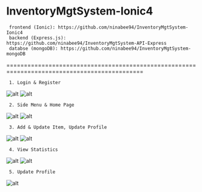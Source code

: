 # InventoryMgtSystem-Ionic4

     frontend (Ionic): https://github.com/ninabee94/InventoryMgtSystem-Ionic4
     backend (Express.js): https://github.com/ninabee94/InventoryMgtSystem-API-Express
     databse (mongoDB): https://github.com/ninabee94/InventoryMgtSystem-mongoDB
     
=============================================================================================

     1. Login & Register

![alt](https://user-images.githubusercontent.com/57636419/69488052-6b3d7480-0e9f-11ea-9938-fae814921454.JPG)
![alt](https://user-images.githubusercontent.com/57636419/69488054-6e386500-0e9f-11ea-893b-968d846577b3.JPG)

     
     2. Side Menu & Home Page
  
![alt](https://user-images.githubusercontent.com/57636419/69488055-709abf00-0e9f-11ea-8d63-d757fa29f9ba.JPG)
![alt](https://user-images.githubusercontent.com/57636419/69488056-72fd1900-0e9f-11ea-93c6-89c715766f96.JPG)
 
 
     3. Add & Update Item, Update Profile

![alt](https://user-images.githubusercontent.com/57636419/69488057-785a6380-0e9f-11ea-941a-443faa83297e.JPG)
![alt](https://user-images.githubusercontent.com/57636419/69488061-7f817180-0e9f-11ea-8eb5-f1a084f47240.JPG)


     4. View Statistics
     
![alt](https://user-images.githubusercontent.com/57636419/69488062-81e3cb80-0e9f-11ea-84b3-c8ad5be8ed72.JPG)
![alt](https://user-images.githubusercontent.com/57636419/69488064-86a87f80-0e9f-11ea-8988-904bd7378821.JPG)

     
     5. Update Profile
     
![alt](https://user-images.githubusercontent.com/57636419/69488065-890ad980-0e9f-11ea-80c2-312bf3027838.JPG)
